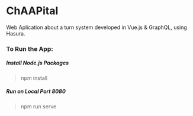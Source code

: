 # ChAAPital
Web Aplication about a turn system developed in Vue.js & GraphQL, using Hasura.
### To Run the App:
##### Install Node.js Packages
> npm install
##### Run on Local Port 8080
> npm run serve
